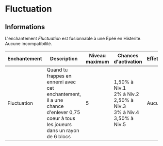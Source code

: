 # Fluctuation

## Informations
L'enchantement *Fluctuation* est fusionnable à une Epéé en Histerite. Aucune incompatibilité.

| Enchantement | Description | Niveau maximum | Chances d'activation | Effet(s) |
| ------------ | ----------- |----------------| -------------------- | ------- |
| Fluctuation | Quand tu frappes en ennemi avec cet enchantement, il a une chance d'enlever 0,75 coeur à tous les joueurs dans un rayon de 6 blocs | 5 | 1,50% à Niv.1 <br> 2% à Niv.2 <br> 2,50% à Niv.3 <br> 3% à Niv.4 <br> 3,50% à Niv.5 | Aucun |